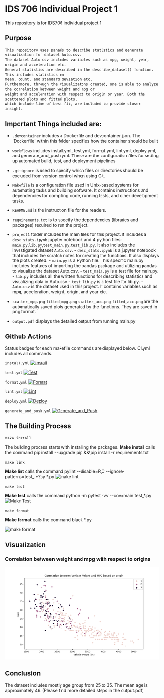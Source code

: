 # IDS 706 Individual Project 1

This repository is for IDS706 individual project 1. 



## Purpose 
    This repository uses panads to describe statistics and generate visualization for dataset Auto.csv. 
    The dataset Auto.csv includes variables such as mpg, weight, year, origin and acceleration etc.
    General statistics are described in the describe_dataset() function. This includes statistics on
    mean, count, and standard deviation etc.
    Furthermore, through the visualizatons created, one is able to analyze the correlation between weight and mpg or
    weight and acceleration with respect to origin or year. Both the scattered plots and fitted plots, 
    which include line of best fit, are included to provide closer insight.

## Important Things included are:
- ``.devcontainer`` includes a Dockerfile and devcontainer.json.
                The 'Dockerfile' within this folder specifies how the container should be built

- ``workflows`` includes install.yml, test.yml, format.yml, lint.yml, deploy.yml, and generate_and_push.yml. These are the configuration files for setting up automated build, test, and deployment pipelines

- ``.gitignore`` is used to specify which files or directories should be excluded from version control when using Git.

- ``Makefile`` is a configuration file used in Unix-based systems for automating tasks and building software. It contains instructions and dependencies for compiling code, running tests, and other development tasks.

- ``README.md`` is the instruction file for the readers.

- ``requirements.txt`` is to specify the dependencies (libraries and packages) required to run the project.
  
- ``project1`` folder includes the main files for this project. It includes a ``desc_stats.ipynb`` jupyter notebook and 4 python files:                                                      ``main.py``,``lib.py``,``test_main.py``,``test_lib.py``. It also includes the investigated dataset ``Auto.csv``.
        - ``desc_stats.ipynb`` is a jupyter notebook that includes the scratch notes for creating the functions. It also displays the plots created. 
        - ``main.py`` is a Python file. This specific main.py includes features of importing the pandas package and utilizing pandas to visualize the dataset Auto.csv.
        - ``test_main.py`` is a test file for main.py.
        - ``lib.py`` includes all the written functions for describing statistics and visualizing data in Auto.csv
        - ``test_lib.py`` is a test file for lib.py.
        - ``Auto.csv`` is the dataset used in this project. It contains variables such as mpg, acceleration, weight, origin, and year etc. 

- ``scatter_mpg.png`` ``fitted_mpg.png`` ``scatter_acc.png`` ``fitted_acc.png`` are the automatically saved plots generated by the functions. They are saved in png format.
  
- ``output.pdf`` displays the detailed output from running main.py

## Github Actions
Status badges for each makefile commands are displayed below. CI.yml includes all commands. 

`install.yml`
[![Install](https://github.com/nogibjj/Kelly_Tong_Individual_Project1/actions/workflows/install.yml/badge.svg)](https://github.com/nogibjj/Kelly_Tong_Individual_Project1/actions/workflows/install.yml)

`test.yml`
[![Test](https://github.com/nogibjj/Kelly_Tong_Individual_Project1/actions/workflows/test.yml/badge.svg)](https://github.com/nogibjj/Kelly_Tong_Individual_Project1/actions/workflows/test.yml)

`format.yml`
[![Format](https://github.com/nogibjj/Kelly_Tong_Individual_Project1/actions/workflows/format.yml/badge.svg)](https://github.com/nogibjj/Kelly_Tong_Individual_Project1/actions/workflows/format.yml)

`lint.yml`
[![Lint](https://github.com/nogibjj/Kelly_Tong_Individual_Project1/actions/workflows/lint.yml/badge.svg)](https://github.com/nogibjj/Kelly_Tong_Individual_Project1/actions/workflows/lint.yml)

`deploy.yml`
[![Deploy](https://github.com/nogibjj/Kelly_Tong_Individual_Project1/actions/workflows/deploy.yml/badge.svg)](https://github.com/nogibjj/Kelly_Tong_Individual_Project1/actions/workflows/deploy.yml)

`generate_and_push.yml`
[![Generate_and_Push](https://github.com/nogibjj/Kelly_Tong_Individual_Project1/actions/workflows/generate_and_push.yml/badge.svg)](https://github.com/nogibjj/Kelly_Tong_Individual_Project1/actions/workflows/generate_and_push.yml)

## The Building Process

`make install`

The building process starts with installing the packages. 
**Make install** calls the command pip install --upgrade pip &&\pip install -r requirements.txt

`make link`

**Make lint** calls the command pylint --disable=R,C --ignore-patterns=test_.*?py *.py
<img width="457" alt="make lint" src="https://github.com/Kelly0604/miniproject2/assets/142815940/39a19764-a6cc-4eaa-977f-7433b8915dad">

`make test`

**Make test** calls the command python -m pytest -vv --cov=main test_*.py
<img width="609" alt="Make Test" src="https://github.com/nogibjj/KellyTong_miniproject2/assets/142815940/1d5eb1de-c0f7-4459-97bb-cae51ea621aa">


`make format`

**Make format** calls the command black *.py


<img width="299" alt="make format" src="https://github.com/Kelly0604/miniproject2/assets/142815940/41df08ca-d8f7-4b62-b88b-1f39f1a7d858">

## Visualization
### Correlation between weight and mpg with respect to origins
![plot1](https://github.com/nogibjj/Kelly_Tong_Individual_Project1/blob/b3d1e3cc85eea862430cc145ced16f1e8228a3cc/scatter_mpg.png)

## Conclusion
The dataset includes mostly age group from 25 to 35. The mean age is approximately 46. 
(Please find more detailed steps in the output.pdf)
